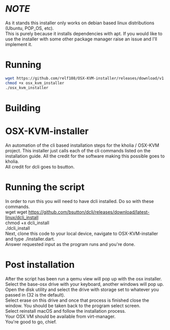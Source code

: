 # *NOTE*
As it stands this installer only works on debian based linux distributions (Ubuntu, POP_OS, etc).<br>
This is purely because it installs dependencies with apt. If you would like to use the installer with some other package manager raise an issue and I'll implement it.

# Running 
```bash
wget https://github.com/relf108/OSX-KVM-installer/releases/download/v1.4/osx_kvm_installer
chmod +x osx_kvm_installer
./osx_kvm_installer
```

# Building 

# OSX-KVM-installer
An automation of the cli based installation steps for the kholia / OSX-KVM project. This installer just calls each of the cli commands listed on the installation guide. All the credit for the software making this possible goes to kholia. <br>
All credit for dcli goes to bsutton.

# Running the script
In order to run this you will need to have dcli installed. Do so with these commands.  <br>
wget wget https://github.com/bsutton/dcli/releases/download/latest-linux/dcli_install <br>
chmod +x dcli_install <br>
./dcli_install <br>
Next, clone this code to your local device, navigate to OSX-KVM-installer and type ./installer.dart. <br>
Answer requested input as the program runs and you're done.

# Post installation
After the script has been run a qemu view will pop up with the osx installer. <br>
Select the base-osx drive with your keyboard, another windows will pop up. <br>
Open the disk utility and select the drive with storage set to whatever you passed in (32 is the default). <br>
Select erase on this drive and once that process is finished close the window. You should be taken back to the program select screen.<br>
Select reinstall macOS and follow the installation process.<br>
Your OSX VM should be available from virt-manager.<br>
You're good to go, chief.

